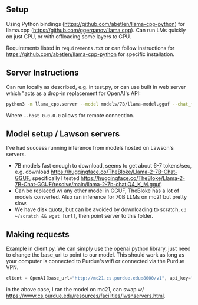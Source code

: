 ## Setup

Using Python bindings (https://github.com/abetlen/llama-cpp-python) for llama.cpp (https://github.com/ggerganov/llama.cpp). Can run LMs quickly on just CPU, or with offloading some layers to GPU. 

Requirements listed in `requirements.txt` or can follow instructions for https://github.com/abetlen/llama-cpp-python for specific installation. 

## Server Instructions
Can run locally as described, e.g. in test.py, or can use built in web server which "acts as a drop-in replacement for OpenAI's API:
```bash 
python3 -m llama_cpp.server --model models/7B/llama-model.gguf --chat_format chatml --host 0.0.0.0
```
Where `--host 0.0.0.0` allows for remote connection. 


## Model setup / Lawson servers
I've had success running inference from models hosted on Lawson's servers. 
- 7B models fast enough to download, seems to get about 6-7 tokens/sec, e.g. download https://huggingface.co/TheBloke/Llama-2-7B-Chat-GGUF, specifically I tested https://huggingface.co/TheBloke/Llama-2-7B-Chat-GGUF/resolve/main/llama-2-7b-chat.Q4_K_M.gguf. 
- Can be replaced w/ any other model in GGUF, TheBloke has a lot of models converted. Also ran inference for 70B LLMs on mc21 but pretty slow. 
- We have disk quota, but can be avoided by downloading to scratch, `cd ~/scratch && wget [url]`, then point server to this folder. 

## Making requests
Example in client.py. We can simply use the openai python library, just need to change the base_url to point to our model. This should work as long as your computer is connected to Purdue's wifi or connected via the Purdue VPN. 
```python
client = OpenAI(base_url="http://mc21.cs.purdue.edu:8000/v1", api_key="sk-xxx")
```
in the above case, I ran the model on mc21, can swap w/ https://www.cs.purdue.edu/resources/facilities/lwsnservers.html. 